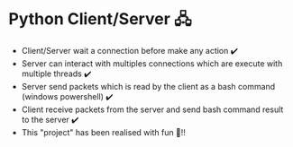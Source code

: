 <h1>Python Client/Server 🖧</h1>
<ul>
  <li>Client/Server wait a connection before make any action ✔️</li>
  <li>Server can interact with multiples connections which are execute with multiple threads ✔️</li>
  <li>Server send packets which is read by the client as a bash command (windows powershell) ✔️</li>
  <li>Client receive packets from the server and send bash command result to the server ✔️</li>
  <li>This "project" has been realised with fun 🐼!!</li>
</ul>
